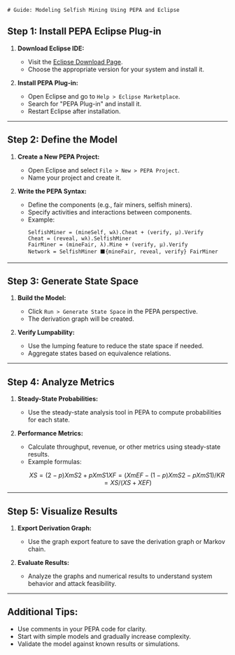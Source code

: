 	# Guide: Modeling Selfish Mining Using PEPA and Eclipse

## Step 1: Install PEPA Eclipse Plug-in
1. **Download Eclipse IDE:**
   - Visit the [Eclipse Download Page](https://www.eclipse.org/downloads/).
   - Choose the appropriate version for your system and install it.

2. **Install PEPA Plug-in:**
   - Open Eclipse and go to `Help > Eclipse Marketplace`.
   - Search for "PEPA Plug-in" and install it.
   - Restart Eclipse after installation.

---

## Step 2: Define the Model
1. **Create a New PEPA Project:**
   - Open Eclipse and select `File > New > PEPA Project`.
   - Name your project and create it.

2. **Write the PEPA Syntax:**
   - Define the components (e.g., fair miners, selfish miners).
   - Specify activities and interactions between components.
   - Example:
     ```pepa
     SelfishMiner = (mineSelf, wλ).Cheat + (verify, μ).Verify
     Cheat = (reveal, wλ).SelfishMiner
     FairMiner = (mineFair, λ).Mine + (verify, μ).Verify
     Network = SelfishMiner ⬛{mineFair, reveal, verify} FairMiner
     ```

---

## Step 3: Generate State Space
1. **Build the Model:**
   - Click `Run > Generate State Space` in the PEPA perspective.
   - The derivation graph will be created.

2. **Verify Lumpability:**
   - Use the lumping feature to reduce the state space if needed.
   - Aggregate states based on equivalence relations.

---

## Step 4: Analyze Metrics
1. **Steady-State Probabilities:**
   - Use the steady-state analysis tool in PEPA to compute probabilities for each state.
   
2. **Performance Metrics:**
   - Calculate throughput, revenue, or other metrics using steady-state results.
   - Example formulas:
     ```math
     XS = (2 - p)XmS2 + pXmS1
     XF = (XmEF - (1 - p)XmS2 - pXmS1) / K
     R = XS / (XS + XEF)
     ```

---

## Step 5: Visualize Results
1. **Export Derivation Graph:**
   - Use the graph export feature to save the derivation graph or Markov chain.

2. **Evaluate Results:**
   - Analyze the graphs and numerical results to understand system behavior and attack feasibility.

---

## Additional Tips:
- Use comments in your PEPA code for clarity.
- Start with simple models and gradually increase complexity.
- Validate the model against known results or simulations.

